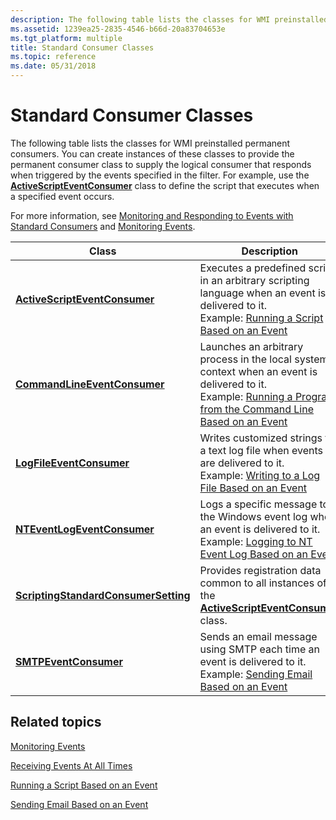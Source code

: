 ```yaml
---
description: The following table lists the classes for WMI preinstalled permanent consumers.
ms.assetid: 1239ea25-2835-4546-b66d-20a83704653e
ms.tgt_platform: multiple
title: Standard Consumer Classes
ms.topic: reference
ms.date: 05/31/2018
---
```


# Standard Consumer Classes

The following table lists the classes for WMI preinstalled permanent consumers. You can create instances of these classes to provide the permanent consumer class to supply the logical consumer that responds when triggered by the events specified in the filter. For example, use the [**ActiveScriptEventConsumer**](activescripteventconsumer.md) class to define the script that executes when a specified event occurs.

For more information, see [Monitoring and Responding to Events with Standard Consumers](monitoring-and-responding-to-events-with-standard-consumers.md) and [Monitoring Events](monitoring-events.md).



| Class                                                                        | Description                                                                                                                                                                                                                                           |
|------------------------------------------------------------------------------|-------------------------------------------------------------------------------------------------------------------------------------------------------------------------------------------------------------------------------------------------------|
| [**ActiveScriptEventConsumer**](activescripteventconsumer.md)               | Executes a predefined script in an arbitrary scripting language when an event is delivered to it.<br/> Example: [Running a Script Based on an Event](running-a-script-based-on-an-event.md)<br/>                                         |
| [**CommandLineEventConsumer**](commandlineeventconsumer.md)                 | Launches an arbitrary process in the local system context when an event is delivered to it.<br/> Example: [Running a Program from the Command Line Based on an Event](running-a-program-from-the-command-line-based-on-an-event.md)<br/> |
| [**LogFileEventConsumer**](logfileeventconsumer.md)                         | Writes customized strings to a text log file when events are delivered to it.<br/> Example: [Writing to a Log File Based on an Event](writing-to-a-log-file-based-on-an-event.md)<br/>                                                   |
| [**NTEventLogEventConsumer**](nteventlogeventconsumer.md)                   | Logs a specific message to the Windows event log when an event is delivered to it.<br/> Example: [Logging to NT Event Log Based on an Event](logging-to-nt-event-log-based-on-an-event.md)<br/>                                          |
| [**ScriptingStandardConsumerSetting**](scriptingstandardconsumersetting.md) | Provides registration data common to all instances of the [**ActiveScriptEventConsumer**](activescripteventconsumer.md) class.<br/>                                                                                                            |
| [**SMTPEventConsumer**](smtpeventconsumer.md)                               | Sends an email message using SMTP each time an event is delivered to it.<br/> Example: [Sending Email Based on an Event](sending-e-mail-based-on-an-event.md)<br/>                                                                       |



 

## Related topics

<dl> <dt>

[Monitoring Events](monitoring-events.md)
</dt> <dt>

[Receiving Events At All Times](receiving-events-at-all-times.md)
</dt> <dt>

[Running a Script Based on an Event](running-a-script-based-on-an-event.md)
</dt> <dt>

[Sending Email Based on an Event](sending-e-mail-based-on-an-event.md)
</dt> </dl>

 

 




